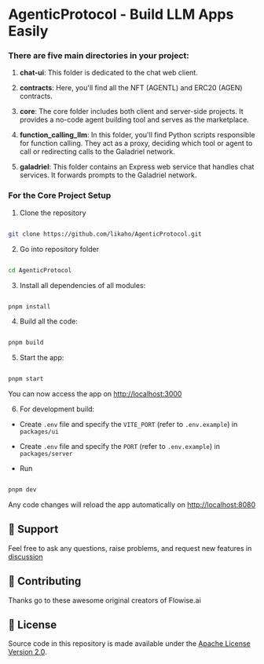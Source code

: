 
<!-- markdownlint-disable MD030 -->

  
  

# AgenticProtocol - Build LLM Apps Easily

  

### There are five main directories in your project:

  

1.  **chat-ui**: This folder is dedicated to the chat web client.

2.  **contracts**: Here, you'll find all the NFT (AGENTL) and ERC20 (AGEN) contracts.

3.  **core**: The core folder includes both client and server-side projects. It provides a no-code agent building tool and serves as the marketplace.

4.  **function_calling_llm**: In this folder, you'll find Python scripts responsible for function calling. They act as a proxy, deciding which tool or agent to call or redirecting calls to the Galadriel network.

5.  **galadriel**: This folder contains an Express web service that handles chat services. It forwards prompts to the Galadriel network.

  
  

### For the Core Project Setup

  

1. Clone the repository

  

```bash

git clone https://github.com/likaho/AgenticProtocol.git

```

  

2. Go into repository folder

  

```bash

cd AgenticProtocol

```

  

3. Install all dependencies of all modules:

  

```bash

pnpm install

```

  

4. Build all the code:

  

```bash

pnpm build

```

  

5. Start the app:

  

```bash

pnpm start

```

  

You can now access the app on [http://localhost:3000](http://localhost:3000)

  

6. For development build:

  

- Create `.env` file and specify the `VITE_PORT` (refer to `.env.example`) in `packages/ui`

- Create `.env` file and specify the `PORT` (refer to `.env.example`) in `packages/server`

- Run

  

```bash

pnpm dev

```

  

Any code changes will reload the app automatically on [http://localhost:8080](http://localhost:8080)

  
  
  

## 🙋 Support

  

Feel free to ask any questions, raise problems, and request new features in [discussion](https://github.com/likaho/agenticprotocol/discussions)

  

## 🙌 Contributing

  

Thanks go to these awesome original creators of Flowise.ai

  

## 📄 License

  

Source code in this repository is made available under the [Apache License Version 2.0](LICENSE.md).